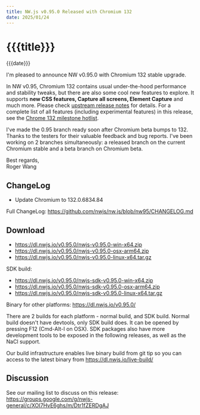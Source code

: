 ```yaml
---
title: NW.js v0.95.0 Released with Chromium 132
date: 2025/01/24
---
```

# {{{title}}}
{{{date}}}

I'm pleased to announce NW v0.95.0 with Chromium 132 stable upgrade.

In NW v0.95, Chromium 132 contains usual under-the-hood performance and stability tweaks, but there are also some cool new features to explore. It supports **new CSS features, Capture all screens, Element Capture** and much more. Please check [upstream release notes](https://developer.chrome.com/blog/chrome-132-beta/) for details. For a complete list of all features (including experimental features) in this release, see the [Chrome 132 milestone hotlist](https://www.chromestatus.com/features#milestone=132).

I've made the 0.95 branch ready soon after Chromium beta bumps to 132. Thanks to the testers for their valuable feedback and bug reports. I've been working on 2 branches simultaneously: a released branch on the current Chromium stable and a beta branch on Chromium beta.

Best regards,  
Roger Wang

## ChangeLog

- Update Chromium to 132.0.6834.84

Full ChangeLog: https://github.com/nwjs/nw.js/blob/nw95/CHANGELOG.md

## Download 

* https://dl.nwjs.io/v0.95.0/nwjs-v0.95.0-win-x64.zip 
* https://dl.nwjs.io/v0.95.0/nwjs-v0.95.0-osx-arm64.zip 
* https://dl.nwjs.io/v0.95.0/nwjs-v0.95.0-linux-x64.tar.gz 

SDK build: 
* https://dl.nwjs.io/v0.95.0/nwjs-sdk-v0.95.0-win-x64.zip 
* https://dl.nwjs.io/v0.95.0/nwjs-sdk-v0.95.0-osx-arm64.zip 
* https://dl.nwjs.io/v0.95.0/nwjs-sdk-v0.95.0-linux-x64.tar.gz 

Binary for other platforms: https://dl.nwjs.io/v0.95.0/ 

There are 2 builds for each platform - normal build, and SDK build. Normal build doesn't have devtools, only SDK build does. lt can be opened by pressing F12 (Cmd-Alt-I on OSX). SDK packages also have more development tools to be exposed in the following releases, as well as the NaCl support.

Our build infrastructure enables live binary build from git tip so you can access to the latest binary from https://dl.nwjs.io/live-build/ 

## Discussion

See our mailing list to discuss on this release: https://groups.google.com/g/nwjs-general/c/XOI7HvE6ghs/m/Dtr1fZERDgAJ
